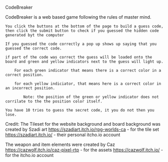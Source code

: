 CodeBreaker

CodeBreaker is a web based game following the rules of master mind.
    
    You click the buttons at the bottom of the page to build a guess code, then click the submit button to check if you guessed the hidden code generated byt the computer 

    If you guessed the code correctly a pop up shows up saying that you guessed the correct code.

    if part of the code was correct the guess will be loaded onto the board and green and yellow indicators next to the guess will light up.

        For each green indicator that means there is a correct color in a correct position.

        for each yellow indiciator, that means here is a correct color in an incorrect position.

            Note: the position of the green or yellow indicator does not corrilate to the the position color itself.

    You have 10 tries to guess the secret code, it you do not then you lose.

Credit: 
The Tileset for the website background and board background was created by Szadi art
https://szadiart.itch.io/rpg-worlds-ca - for the tile set
https://szadiart.itch.io/ - their personal itcho.io account

The weapon and item elements were created by Caz
https://cazwolf.itch.io/caz-pixel-rtp - for the assets
https://cazwolf.itch.io/ - for the itcho.io account